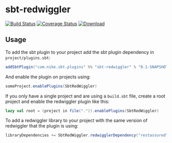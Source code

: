# sbt-redwiggler
[![Build Status](https://travis-ci.com/Nike-Inc/sbt-redwiggler.svg?token=PmECSWCH8LFEKNdzr64F&branch=master)](https://travis-ci.com/Nike-Inc/sbt-redwiggler)
[![Coverage Status](https://coveralls.io/repos/github/Nike-Inc/sbt-redwiggler/badge.svg)](https://coveralls.io/github/Nike-Inc/sbt-redwiggler)
[ ![Download](https://api.bintray.com/packages/nike/sbt-plugins/sbt-redwiggler/images/download.svg) ](https://bintray.com/nike/sbt-plugins/sbt-redwiggler/_latestVersion)

## Usage


To add the sbt plugin to your project add the sbt plugin dependency in `project/plugins.sbt`:

```scala
addSbtPlugin("com.nike.sbt.plugins" %% "sbt-redwiggler" % "0.1-SNAPSHOT")
```

And enable the plugin on projects using:

```scala
someProject.enablePlugins(SbtRedWiggler)
```

If you only have a single project and are using a `build.sbt` file, create a root project and enable the redwiggler plugin like this:

```scala
lazy val root = (project in file(".")).enablePlugins(SbtRedWiggler)
```

To add a redwiggler library to your project with the same version of redwiggler that the plugin is using:
```scala
libraryDependencies += SbtRedWiggler.redwigglerDependency("restassured")
```
